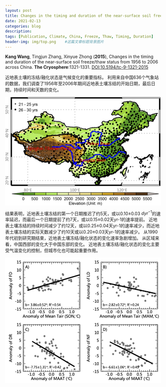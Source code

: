 ```yaml
---
layout: post
title: Changes in the timing and duration of the near-surface soil freeze/thaw status from 1956 to 2006 across China
date: 2021-02-13
categories: blog
description: 
tags: [Publication, Climate, China, Freeze, Thaw, Timing, Duration]
header-img: img/top.png    #这篇文章标题背景图片
---
```


**Kang Wang**, Tingjun Zhang, Xinyue Zhong
(**2015**),
Changes in the timing and duration of the near-surface soil freeze/thaw status from 1956 to 2006 across China. 
**The Cryosphere**:1321-1331.
[DOI:10.5194/tc-9-1321-2015](https://doi.org/10.5194/tc-9-1321-2015)

近地表土壤的冻结/融化状态是气候变化的重要指标。
利用来自中国636个气象站的数据，我们调查了1956年至2006年期间近地表土壤冻结的开始日期，最后日期，持续时间和天数的变化。

<center>
<p><img src="/img/WeChatWorkScreenshot_164da453-7ee9-4dfc-af5b-d62a89055f2a.png" align="center"></p>
</center>

结果表明，近地表土壤冻结的第一个日期推迟了约5天，或以0.10±0.03 $d yr^{-1}$的速率延迟，而最后一个日期提前了约7天，或以0.15±0.02天yr-1的速率提前。 
近地表土壤冻结的持续时间减少了约12天，或以0.25±0.04天yr-1的速率减少，而近地表土壤冻结的实际天数减少了约10天或以0.20±0.03天yr-1的速率减少。
从1990年代初到研究期结束，近地表土壤冻结/融化状态的变化速率急剧增加。
从区域来看，中国西部的变化大于中国东部的变化。
近地表土壤冻结/融化状态的变化主要受气温变化的控制，但城市化也可能起重要作用。


<center>
<p><img src="/img/WX20210213-152741@2x.png" align="center"></p>
</center>